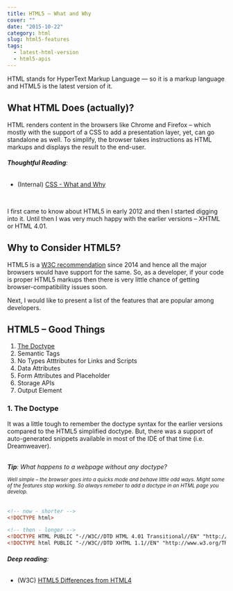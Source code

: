 ```yaml
---
title: HTML5 — What and Why
cover: ""
date: "2015-10-22"
category: html
slug: html5-features
tags:
  - latest-html-version
  - html5-apis 
---
```

HTML stands for HyperText Markup Language — so it is a markup language and HTML5 is the latest version of it.

## What HTML Does (actually)?
HTML renders content in the browsers like Chrome and Firefox – which mostly with the support of a CSS to add a presentation layer, yet, can go standalone as well. To simplify, the browser takes instructions as HTML markups and displays the result to the end-user.

###### **Thoughtful Reading**: 
* (Internal) <a href="#" target="_blank">CSS - What and Why</a>

<br>

I first came to know about HTML5 in early 2012 and then I started digging into it. Until then I was very much happy with the earlier versions – XHTML or HTML 4.01.

## Why to Consider HTML5?
HTML5 is a <a href="//www.w3.org/blog/news/archives/4167#:~:text=The%20HTML%20Working%20Group%20today,of%20the%20Open%20Web%20Platform." target="_blank">W3C recommendation</a> since 2014 and hence all the major browsers would have support for the same. So, as a developer, if your code is proper HTML5 markups then there is very little chance of getting browser-compatibility issues soon.

Next, I would like to present a list of the features that are popular among developers.

## HTML5 – Good Things
1. [The Doctype](#1-the-doctype)
2. Semantic Tags
3. No Types Atttributes for Links and Scripts
4. Data Attributes
5. Form Attributes and Placeholder
6. Storage APIs
7. Output Element

### 1. The Doctype
It was a little tough to remember the doctype syntax for the earlier versions compared to the HTML5 simplified doctype. But, there was a support of auto-generated snippets available in most of the IDE of that time (i.e. Dreamweaver).

<br>
<em>
<strong>Tip</strong>: What happens to a webpage without any doctype?
<br>

<small>Well simple – the browser goes into a quicks mode and behave little odd ways. Might some of the features stop working. So always remeber to add a doctype in an HTML page you develop.</em></small> 
<br>
<br>

```html
<!-- now - shorter -->
<!DOCTYPE html>

<!-- then - longer -->
<!DOCTYPE HTML PUBLIC "-//W3C//DTD HTML 4.01 Transitional//EN" "http://www.w3.org/TR/html4/loose.dtd">
<!DOCTYPE html PUBLIC "-//W3C//DTD XHTML 1.1//EN" "http://www.w3.org/TR/xhtml11/DTD/xhtml11.dtd">
```

###### **Deep reading**:
* (W3C) <a href="//www.w3.org/TR/html5-diff/" target="_blank">HTML5 Differences from HTML4</a>